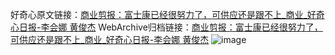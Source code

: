 好奇心原文链接：[商业剪报：富士康已经很努力了，可供应还是跟不上_商业_好奇心日报-李会娜 黄俊杰](https://www.qdaily.com/articles/2433.html)
WebArchive归档链接：[商业剪报：富士康已经很努力了，可供应还是跟不上_商业_好奇心日报-李会娜 黄俊杰](http://web.archive.org/web/20190623151130/https://www.qdaily.com/articles/2433.html)
![image](http://ww3.sinaimg.cn/large/007d5XDply1g3v68iqbvwj30u045v1ky)